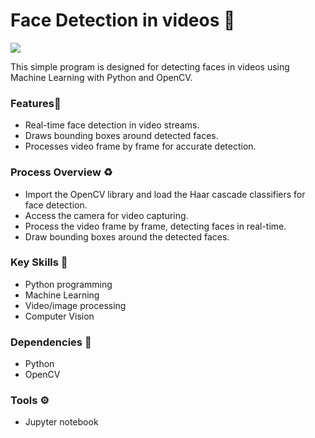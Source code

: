 # Face Detection in videos 🤖
<a class="header-badge" target="_blank" href="https://www.linkedin.com/in/david-owoniyi"><img src="https://img.shields.io/badge/style--5eba00.svg?label=LinkedIn&logo=linkedin&style=social"></a>

This simple program is designed for detecting faces in videos using Machine Learning with Python and OpenCV.

### Features📍
* Real-time face detection in video streams.
* Draws bounding boxes around detected faces.
* Processes video frame by frame for accurate detection.

### Process Overview ♻️
* Import the OpenCV library and load the Haar cascade classifiers for face detection.
* Access the camera for video capturing.
* Process the video frame by frame, detecting faces in real-time.
* Draw bounding boxes around the detected faces.

### Key Skills 🔑
* Python programming
* Machine Learning
* Video/image processing
* Computer Vision

### Dependencies 🔽
* Python
* OpenCV

### Tools ⚙️
* Jupyter notebook

